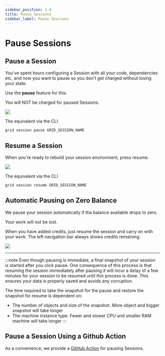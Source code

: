 ```yaml
---
sidebar_position: 1.4
title: Pause Sessions
sidebar_label: Pause Sessions
---
```

# Pause Sessions

## Pause a Session

You've spent hours configuring a Session with all your code, dependencies etc, and now you want to pause so you don't get charged without losing your state.

Use the **pause** feature for this.

You will NOT be charged for paused Sessions.

![](/images/sessions/pause.gif)

The equivalent via the CLI

```bash
grid session pause GRID_SESSION_NAME
```

## Resume a Session

When you're ready to rebuild your session environment, press resume.

![](/images/sessions/unpause.gif)

The equivalent via the CLI

```bash
grid session resume GRID_SESSION_NAME
```

## Automatic Pausing on Zero Balance

We pause your session automatically if tha balance available drops to zero.

Your work will not be lost.

When you have added credits, just resume the session and carry on with your work. The left navigation bar always shows credits remaining.

![](/images/sessions/autopausing.gif)

---

:::note
Even though pausing is immediate, a final snapshot of your session is started after you click pause. 
One consequence of this process is that resuming the session immediately after pausing it will incur a delay of a few minutes for your session to be resumed until this process is done.  This ensures your data is properly saved and avoids any corruption.  

The time required to take the snapshot for the pause and restore the snapshot for resume is dependent on:
- The number of objects and size of the snapshot.  More object and bigger snapshot will take longer
- The machine instance type.  Fewer and slower CPU and smaller RAM machine will take longer
:::

## Pause a Session Using a Github Action

As a convenience, we provide a [GitHub Action](https://github.com/sunitaprakash/grid-session-env) for pausing Sessions.